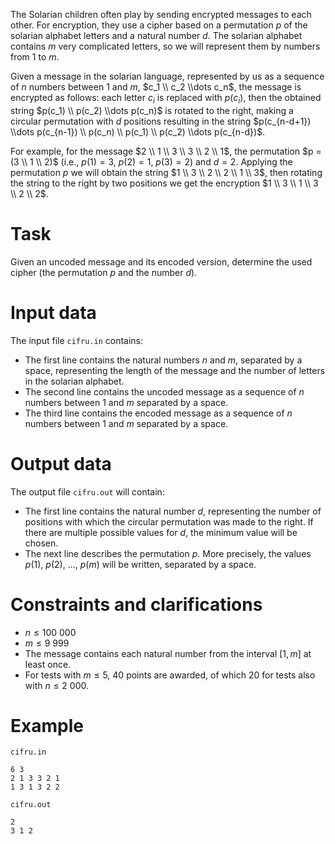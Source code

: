 
The Solarian children often play by sending encrypted messages to each other. For encryption, they use a cipher based on a permutation $p$ of the solarian alphabet letters and a natural number $d$. The solarian alphabet contains $m$ very complicated letters, so we will represent them by numbers from $1$ to $m$. 

Given a message in the solarian language, represented by us as a sequence of $n$ numbers between $1$ and $m$, $c_1 \\ c_2 \\dots c_n$, the message is encrypted as follows: each letter $c_i$ is replaced with $p(c_i)$, then the obtained string $p(c_1) \\ p(c_2) \\dots p(c_n)$ is rotated to the right, making a circular permutation with $d$ positions resulting in the string $p(c_{n-d+1}) \\dots p(c_{n-1}) \\ p(c_n) \\ p(c_1) \\ p(c_2) \\dots p(c_{n-d})$.

For example, for the message $2 \\ 1 \\ 3 \\ 3 \\ 2 \\ 1$, the permutation $p = (3 \\ 1 \\ 2)$ (i.e., $p(1)=3$, $p(2)=1$, $p(3)=2$) and $d=2$. Applying the permutation $p$ we will obtain the string $1 \\ 3 \\ 2 \\ 2 \\ 1 \\ 3$, then rotating the string to the right by two positions we get the encryption $1 \\ 3 \\ 1 \\ 3 \\ 2 \\ 2$.

# Task

Given an uncoded message and its encoded version, determine the used cipher (the permutation $p$ and the number $d$).

# Input data

The input file `cifru.in` contains:

- The first line contains the natural numbers $n$ and $m$, separated by a space, representing the length of the message and the number of letters in the solarian alphabet.
- The second line contains the uncoded message as a sequence of $n$ numbers between $1$ and $m$ separated by a space.
- The third line contains the encoded message as a sequence of $n$ numbers between $1$ and $m$ separated by a space.

# Output data

The output file `cifru.out` will contain:

- The first line contains the natural number $d$, representing the number of positions with which the circular permutation was made to the right. If there are multiple possible values for $d$, the minimum value will be chosen.
- The next line describes the permutation $p$. More precisely, the values $p(1)$, $p(2)$, $\dots$, $p(m)$ will be written, separated by a space.

# Constraints and clarifications

* $n \leq 100\ 000$
* $m \leq 9\ 999$
* The message contains each natural number from the interval $[1, m]$ at least once.
* For tests with $m \leq 5$, $40$ points are awarded, of which $20$ for tests also with $n \leq 2\ 000$.

# Example

`cifru.in`
```
6 3
2 1 3 3 2 1
1 3 1 3 2 2
```

`cifru.out`
```
2
3 1 2
```

